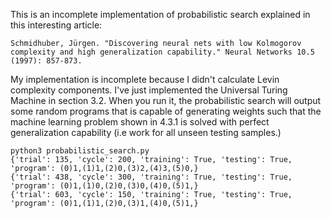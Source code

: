 This is an incomplete implementation of probabilistic search
explained in this interesting article: 

    Schmidhuber, Jürgen. "Discovering neural nets with low Kolmogorov 
    complexity and high generalization capability." Neural Networks 10.5 (1997): 857-873.

My implementation is incomplete because I didn't calculate Levin complexity components.
I've just implemented the Universal Turing Machine in section 3.2.
When you run it, the probabilistic search will output some random programs that is capable 
of generating weights such that the machine learning problem shown in 4.3.1 is solved 
with perfect generalization capability (i.e work for all unseen testing 
samples.)

    python3 probabilistic_search.py  
    {'trial': 135, 'cycle': 200, 'training': True, 'testing': True, 'program': (0)1,(1)1,(2)0,(3)2,(4)3,(5)0,}
    {'trial': 438, 'cycle': 300, 'training': True, 'testing': True, 'program': (0)1,(1)0,(2)0,(3)0,(4)0,(5)1,}
    {'trial': 603, 'cycle': 150, 'training': True, 'testing': True, 'program': (0)1,(1)1,(2)0,(3)1,(4)0,(5)1,}



